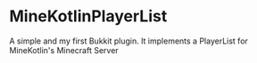# MineKotlinPlayerList
A simple and my first Bukkit plugin. It implements a PlayerList for MineKotlin's Minecraft Server
